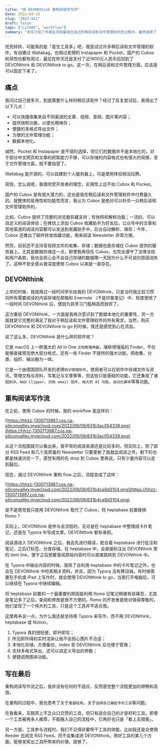 ```yaml
---
title: "用 DEVONthink 重构阅读写作流"
date: 2022-09-10
slug: "2022-011"
draft: false
tags: ["LifeOS", "workflow"]
summary: "本文介绍了作者在寻找最适合自己的稍后读和文件管理软件的过程中，最终选择了 DEVONthink 和 DEVONthink to go，并重构了自己的阅读写作流。作者认为，只有适合自己的工具才是好的工具，而工具参与流程时，不必榨干其所有效能，用好某几个方面就够了。"
---
```


兜兜转转，可能真的是「差生工具多」吧，我尝试过许多稍后读和文件管理的软件，有自建过 Wallabag，也用过老牌的 Instapaper 和 Pocket，国产的 Cubox 和简悦也都有用过，最后在昨天还是支付了近1600元人民币后回到了 DEVONthink 和 DEVONthink to go。这一次，在稍后读和文件管理方面，应该是可以固定下来了。

## 痛点

我问过自己很多次，到底需要什么样的稍后读软件？经过了反复尝试后，我得出了以下几点：

- 可以快捷收集来自不同渠道的文章、视频、音频、图片等内容；
- 提供快照功能，以便长期保存；
- 便捷的多格式导出文件；
- 方便的文件管理功能；
- 数据本地化。

诚然，Pocket 和 Instapaper 是不错的选择，但它们的数据并不是本地化的，对于部分中文网页和文章的抓取能力不够，可以存储的内容格式也有很大的局限，至于文件管理方面，就不要指望了。

Wallabag 是开源的，可以自建到个人服务器上，可是使用体验相当拉胯。

简悦，怎么说呢，我很欣赏开发者的理念，实用性上远不如 Cubox 和 Pocket。

国产的 Cubox 是有很大潜力的，这也是我在稍后读和文件管理软件中付费最久的。就整体的易用性和功能性而言，我认为 Cubox 是绝对可以秒杀一众稍后读和文件管理软件的。

比如，Cubox 提供了完整的浏览器剪藏支持；有快照和解析功能；一流的、可以自定义的阅读体验；在微信上添加 Cubox 收藏助手为好友后，公众号中的文章和其他渠道的阅读内容都可以发送到收藏助手中，后台自动解析、保存；今年，Cubox 还推出了邮件转发收藏功能，用来阅读 Newsletter 非常方便。

然而，目前还不支持音视频文件的收集、存储；数据也是存储在 Cubox 提供的服务器上。尤其是数据存储这一点，即使我再信任 Cubox，也完全遵守了法律法规和用户条款，我也会担心会不会自己存储的数据哪一天因为什么不可说的原因消失了。这种不安全感从我深度使用 Cubox 以来就一直存在。

## DEVONthink

上学的时候，我就用过一段时间学长给我的 DEVONthink，只是当时我比较习惯将所有需要阅读的内容存储在邮箱和 Evernote （不是印象笔记）中，轻度使用了一段时间 DEVONthink 后，便因为其学习门槛稍高而放弃了。

这次重拾 DEVONthink，一方面是我再次意识到了数据本地化的重要性，另一方面就是它完整的满足了我对于稍后读和文件管理软件的所有需求。当然，购买 DEVONthink 和 DEVONthink to go 的时候，我还是感觉到心在流血。

说了这么多，DEVONthink 是什么样的软件呢？

它是 macOS 上一款强大的 All In One `文档管理神器`，堪称增强版的 Finder，不仅能够直接预览绝大部分格式，还有一些 Finder 不提供的强大功能，把收集、分类、组织、输出融为一体。

它是一个由德国团队开发的老牌`知识管理软件`，使用者可以在软件中存储文件与资讯，管理文档与资料，写笔记与文章等等，但这些只是基础的功能，它还集成了诸如`OCR`、`Web Clipper`、`归档 email 信件`、`强大的 AI 功能`、`自动化脚本`等等功能。

## 重构阅读写作流

在之前，使用 Cubox 的时候，我的 workflow 是这样的：

![https://hhzz-1300713987.cos.na-siliconvalley.myqcloud.com/2022/09/09/631b3ac054339.png](https://hhzz-1300713987.cos.na-siliconvalley.myqcloud.com/2022/09/09/631b3ac054339.png)

从这个流程图就可以看出来，我平常的阅读来源还是比较多的，但实际上，除了部分 RSS Feed 和几个高质量的 Newsletter 只要更新了我就会阅读之外，剩下的也都是快速浏览一下，感觉有用的先 drop 到 Cubox 里再说。只有少量内容可以走到最后。

现在，通过 DEVONthink 重构 flow 之后，流程变成了这样：

![https://hhzz-1300713987.cos.na-siliconvalley.myqcloud.com/2022/09/09/631b4ca9d3104.png](https://hhzz-1300713987.cos.na-siliconvalley.myqcloud.com/2022/09/09/631b4ca9d3104.png)

是不是感觉我只是用 DEVONthink 取代了 Cubox，将 heptabase 前置替换 flomo？

实际上，DEVONthink 是参与全流程的，无论是在 heptabase 中整理成卡片笔记，还是在 Typora 中写成文章，DEVONthink 都有承担。

阅读源进入 DEVONthink 之后，我会先进行精读，配合着 heptabase 进行批注和笔记，之后打标签、分类存储。在 heptabase 中，会直接标注出 DEVONthink 里的 item link，便于之后想要查阅原始内容时可以直接跳转到 DEVONthink 中。

在 Typora 中输出内容的时候，我除了会利用 heptabase 中的卡片笔记之外，也会在 DEVONthink 中检索相关资料。并且，因为 Typora 没有移动端，有时候需要在手机或 iPad 上写作时，就会使用 DEVONthink to go，当我打开电脑后，可以继续在 Typora 中继续编辑。

将 heptabase 前置的一个最重要的原因是利用 flomo 记笔记稍微有些痛苦，尤其是笔记多了之后，查阅和修改是很不方便的。flomo 的开发者是绝对值得尊敬的，他们呈现了一个伟大的工具，只是这个工具并不适合我。

这里再多说一点，为什么我还是坚持用 Typora 来写作，而不用 DEVONthink，heptabase 或 Notion。

1. Typora 真的很轻便，即开即写；
2. 所见即所得的实时渲染让我不会担心图片不合适；
3. 本地化存储，方便备份，index 至 DEVONthink 后也便于管理；
4. 支持多格式导出，还可以自定义导出的参数；
5. 便捷调用图床功能。

## 写在最后

重构阅读写作流之后，我并没有任何的不适应，反而感觉整个流程更加的顺畅和高效。

在重构的过程中，我也思考了关于`重器轻用`，关于`选择自己最趁手的工具`等问题。

在我看来，互联网上不乏众口交赞的工具，但只有适合自己的才是好的工具。即便一个工具被再多人推荐，不能融入自己的流程中，它再好也只是「看上去很美」。

另一方面，工具参与流程时，我们不见得非要榨干工具的效能，比如我还是会使用 Reeder 去阅览 RSS Feed，而不会集成进 DEVONthink。用好工具的某几个方面，能够发挥出工具所带来的价值，就够了。